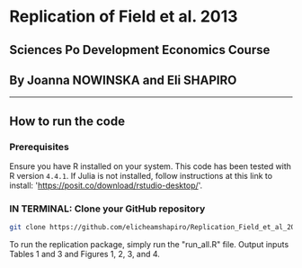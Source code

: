 # Replication of Field et al. 2013
## Sciences Po Development Economics Course
## By Joanna NOWINSKA and Eli SHAPIRO
---
## How to run the code

### Prerequisites
Ensure you have R installed on your system. This code has been tested with R version `4.4.1`. If Julia is not installed, follow instructions at this link to install: 'https://posit.co/download/rstudio-desktop/'.

### IN TERMINAL: Clone your GitHub repository
```bash
git clone https://github.com/elicheamshapiro/Replication_Field_et_al_2013
```

To run the replication package, simply run the "run_all.R" file. Output inputs Tables 1 and 3 and Figures 1, 2, 3, and 4.


